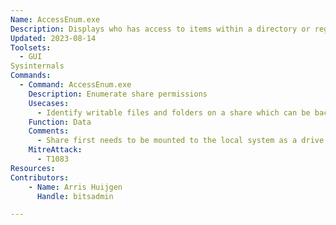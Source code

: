 ```yaml
---
Name: AccessEnum.exe
Description: Displays who has access to items within a directory or registry key
Updated: 2023-08-14
Toolsets: 
  - GUI
Sysinternals
Commands:
  - Command: AccessEnum.exe
    Description: Enumerate share permissions
    Usecases:
      - Identify writable files and folders on a share which can be backdoored
    Function: Data
    Comments:
      - Share first needs to be mounted to the local system as a drive; AccessEnum does not support scanning network shares
    MitreAttack:
      - T1083
Resources:
Contributors:
    - Name: Arris Huijgen
      Handle: bitsadmin

---
```

